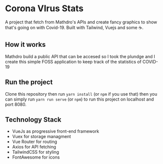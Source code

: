 # Corona VIrus Stats

A project that fetch from Mathdro's APIs and create fancy graphics to show that's going on with Covid-19. Built with Tailwind, Vuejs and some ☕.

## How it works

Mathdro build a public API that can be accesed so I took the plundge and I create this simple FOSS application to keep track of the statistics
of COVID-19

## Run the project

Clone this repository then run `yarn install` (or `npm` if you use that) then you can simply run `yarn run serve` (or `npm`) to run this project
on localhost and port 8080.

## Technology Stack

- VueJs as progressive front-end framework
- Vuex for storage managment
- Vue Router for routing
- Axios for API fetching
- TailwindCSS for styling
- FontAwesome for icons
